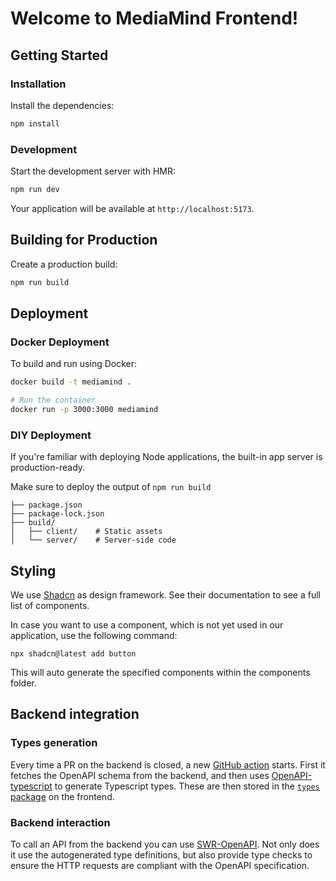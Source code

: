 # Welcome to MediaMind Frontend!

## Getting Started

### Installation

Install the dependencies:

```bash
npm install
```

### Development

Start the development server with HMR:

```bash
npm run dev
```

Your application will be available at `http://localhost:5173`.

## Building for Production

Create a production build:

```bash
npm run build
```

## Deployment

### Docker Deployment

To build and run using Docker:

```bash
docker build -t mediamind .

# Run the container
docker run -p 3000:3000 mediamind
```

### DIY Deployment

If you're familiar with deploying Node applications, the built-in app server is production-ready.

Make sure to deploy the output of `npm run build`

```
├── package.json
├── package-lock.json
├── build/
│   ├── client/    # Static assets
│   └── server/    # Server-side code
```

## Styling

We use [Shadcn](https://ui.shadcn.com/) as design framework. See their documentation to see a full list of components.

In case you want to use a component, which is not yet used in our application, use the following command:

```
npx shadcn@latest add button
```

This will auto generate the specified components within the components folder.

## Backend integration

### Types generation

Every time a PR on the backend is closed, a new [GitHub action](../.github/workflows/generate-api-types.yml)
starts. First it fetches the OpenAPI schema from the backend, and then uses
[OpenAPI-typescript](https://openapi-ts.dev/) to generate Typescript types.
These are then stored in the [`types` package](./types) on the frontend.

### Backend interaction

To call an API from the backend you can use [SWR-OpenAPI](https://openapi-ts.dev/swr-openapi/).
Not only does it use the autogenerated type definitions, but also provide type
checks to ensure the HTTP requests are compliant with the OpenAPI specification.
